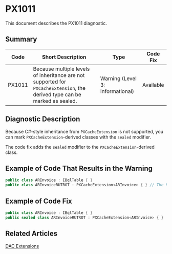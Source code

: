 # PX1011
This document describes the PX1011 diagnostic.

## Summary

| Code   | Short Description                                                                                                          | Type                             | Code Fix  | 
| ------ | -------------------------------------------------------------------------------------------------------------------------- | -------------------------------- | --------- | 
| PX1011 | Because multiple levels of inheritance are not supported for `PXCacheExtension`, the derived type can be marked as sealed. | Warning (Level 3: Informational) | Available | 

## Diagnostic Description
Because C#-style inheritance from `PXCacheExtension` is not supported, you can mark `PXCacheExtension`-derived classes with the `sealed` modifier.

The code fix adds the `sealed` modifier to the `PXCacheExtension`-derived class.

## Example of Code That Results in the Warning

```C#
public class ARInvoice : IBqlTable { }
public class ARInvoiceRUTROT : PXCacheExtension<ARInvoice> { } // The PX1011 warning is displayed for this line.
```

## Example of Code Fix

```C#
public class ARInvoice : IBqlTable { }
public sealed class ARInvoiceRUTROT : PXCacheExtension<ARInvoice> { }
```

## Related Articles

[DAC Extensions](https://help.acumatica.com/Help?ScreenId=ShowWiki&pageid=114ae5af-8667-4933-b53d-c4c8667c85ac)
